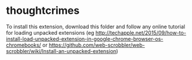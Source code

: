 # thoughtcrimes

To install this extension, download this folder and follow any online tutorial for loading unpacked extensions (eg http://techapple.net/2015/09/how-to-install-load-unpacked-extension-in-google-chrome-browser-os-chromebooks/ or https://github.com/web-scrobbler/web-scrobbler/wiki/Install-an-unpacked-extension)
